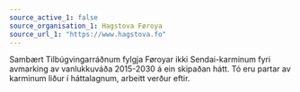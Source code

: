 ```yaml
---
source_active_1: false
source_organisation_1: Hagstova Føroya
source_url_1: "https://www.hagstova.fo"
---
```

Sambært Tilbúgvingarráðnum fylgja Føroyar ikki Sendai-karminum fyri avmarking av vanlukkuváða 2015-2030 á ein skipaðan hátt. Tó eru partar av karminum liður í háttalagnum, arbeitt verður eftir.
